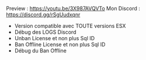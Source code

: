 Preview : https://youtu.be/3X987AVQVTo
Mon Discord : https://discord.gg/rSgUudxqnr


- Version compatible avec TOUTE versions ESX
- Débug des LOGS Discord
- Unban License et non plus Sql ID
- Ban Offline License et non plus Sql ID
- Débug du Ban Offline
